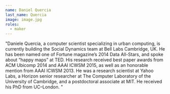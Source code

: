```yaml
---
name: Daniel Quercia
last_name: Quercia
image: image.jpg
roles:
  - maker
---
```

"Daniele Quercia, a computer scientist specializing in urban computing, is currently building the Social Dynamics team at Bell Labs Cambridge, UK. He has been named one of Fortune magazine’s 2014 Data All-Stars, and spoke about “happy maps” at TED. His research received best paper awards from ACM Ubicomp 2014 and AAAI ICWSM 2015, as well as an honorable mention from AAAI ICWSM 2013. He was a research scientist at Yahoo Labs, a Horizon senior researcher at The Computer Laboratory of the University of Cambridge, and a postdoctoral associate at MIT. He received his PhD from UC–London. 
"